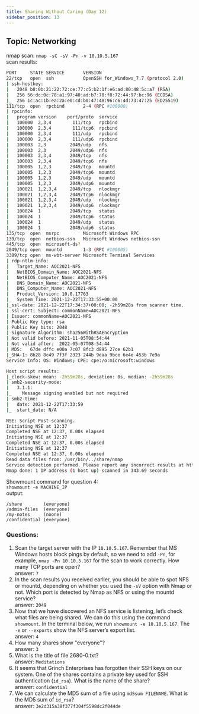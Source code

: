 ```yaml
---
title: Sharing Without Caring (Day 12)
sidebar_position: 13
---
```

## Topic: Networking
nmap scan: `nmap -sC -sV -Pn -v 10.10.5.167`  
scan results:  
```bash
PORT     STATE SERVICE       VERSION
22/tcp   open  ssh           OpenSSH for_Windows_7.7 (protocol 2.0)
| ssh-hostkey: 
|   2048 b8:0b:21:22:72:ce:77:c5:b2:1f:e6:ad:80:48:5c:a7 (RSA)
|   256 56:dc:0c:78:a1:97:40:ad:b7:78:f8:72:44:97:bc:96 (ECDSA)
|_  256 1c:ac:1b:ea:2a:e0:cd:b0:47:48:96:c6:4d:73:47:25 (ED25519)
111/tcp  open  rpcbind       2-4 (RPC #100000)
| rpcinfo: 
|   program version    port/proto  service
|   100000  2,3,4        111/tcp   rpcbind
|   100000  2,3,4        111/tcp6  rpcbind
|   100000  2,3,4        111/udp   rpcbind
|   100000  2,3,4        111/udp6  rpcbind
|   100003  2,3         2049/udp   nfs
|   100003  2,3         2049/udp6  nfs
|   100003  2,3,4       2049/tcp   nfs
|   100003  2,3,4       2049/tcp6  nfs
|   100005  1,2,3       2049/tcp   mountd
|   100005  1,2,3       2049/tcp6  mountd
|   100005  1,2,3       2049/udp   mountd
|   100005  1,2,3       2049/udp6  mountd
|   100021  1,2,3,4     2049/tcp   nlockmgr
|   100021  1,2,3,4     2049/tcp6  nlockmgr
|   100021  1,2,3,4     2049/udp   nlockmgr
|   100021  1,2,3,4     2049/udp6  nlockmgr
|   100024  1           2049/tcp   status
|   100024  1           2049/tcp6  status
|   100024  1           2049/udp   status
|_  100024  1           2049/udp6  status
135/tcp  open  msrpc         Microsoft Windows RPC
139/tcp  open  netbios-ssn   Microsoft Windows netbios-ssn
445/tcp  open  microsoft-ds?
2049/tcp open  mountd        1-3 (RPC #100005)
3389/tcp open  ms-wbt-server Microsoft Terminal Services
| rdp-ntlm-info: 
|   Target_Name: AOC2021-NFS
|   NetBIOS_Domain_Name: AOC2021-NFS
|   NetBIOS_Computer_Name: AOC2021-NFS
|   DNS_Domain_Name: AOC2021-NFS
|   DNS_Computer_Name: AOC2021-NFS
|   Product_Version: 10.0.17763
|_  System_Time: 2021-12-22T17:33:55+00:00
|_ssl-date: 2021-12-22T17:34:37+00:00; -2h59m28s from scanner time.
| ssl-cert: Subject: commonName=AOC2021-NFS
| Issuer: commonName=AOC2021-NFS
| Public Key type: rsa
| Public Key bits: 2048
| Signature Algorithm: sha256WithRSAEncryption
| Not valid before: 2021-11-05T08:54:44
| Not valid after:  2022-05-07T08:54:44
| MD5:   67de dffc e00a 7c07 8fc3 d895 27ce 62b1
|_SHA-1: 8b28 8c49 7f3f 2323 244b 9eaa 9bce 6e4e 453b 7e9a
Service Info: OS: Windows; CPE: cpe:/o:microsoft:windows

Host script results:
|_clock-skew: mean: -2h59m28s, deviation: 0s, median: -2h59m28s
| smb2-security-mode: 
|   3.1.1: 
|_    Message signing enabled but not required
| smb2-time: 
|   date: 2021-12-22T17:33:59
|_  start_date: N/A

NSE: Script Post-scanning.
Initiating NSE at 12:37
Completed NSE at 12:37, 0.00s elapsed
Initiating NSE at 12:37
Completed NSE at 12:37, 0.00s elapsed
Initiating NSE at 12:37
Completed NSE at 12:37, 0.00s elapsed
Read data files from: /usr/bin/../share/nmap
Service detection performed. Please report any incorrect results at https://nmap.org/submit/ .
Nmap done: 1 IP address (1 host up) scanned in 343.69 seconds
```

Showmount command for question 4:  
`showmount -e MACHINE_IP`  
output:  
```Export list for 10.10.5.167:
/share        (everyone)  
/admin-files  (everyone)  
/my-notes     (noone)  
/confidential (everyone)  
```
### Questions:
1. Scan the target server with the IP `10.10.5.167`. Remember that MS Windows hosts block pings by default, so we need to add `-Pn`, for example, `nmap -Pn 10.10.5.167` for the scan to work correctly. How many TCP ports are open?  
answer: `7`  
2. In the scan results you received earlier, you should be able to spot NFS or mountd, depending on whether you used the `-sV` option with Nmap or not. Which port is detected by Nmap as NFS or using the mountd service?  
answer: `2049`
3. Now that we have discovered an NFS service is listening, let’s check what files are being shared. We can do this using the command `showmount`. In the terminal below, we run `showmount -e 10.10.5.167`. The `-e` or `--exports` show the NFS server’s export list.  
answer: `4`  
4. How many shares show "everyone"?  
answer: `3`  
5. What is the title of file 2680-0.txt?  
answer: `Meditations`  
6. It seems that Grinch Enterprises has forgotten their SSH keys on our system. One of the shares contains a private key used for SSH authentication (`id_rsa`). What is the name of the share?  
answer: `confidential`  
7. We can calculate the MD5 sum of a file using `md5sum FILENAME`. What is the MD5 sum of `id_rsa`?  
answer: `3e2d315a38f377f304f5598dc2f044de`  